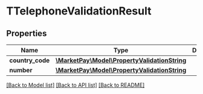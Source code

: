 # TTelephoneValidationResult

## Properties
Name | Type | Description | Notes
------------ | ------------- | ------------- | -------------
**country_code** | [**\MarketPay\Model\PropertyValidationString**](PropertyValidationString.md) |  | [optional] 
**number** | [**\MarketPay\Model\PropertyValidationString**](PropertyValidationString.md) |  | [optional] 

[[Back to Model list]](../README.md#documentation-for-models) [[Back to API list]](../README.md#documentation-for-api-endpoints) [[Back to README]](../README.md)


